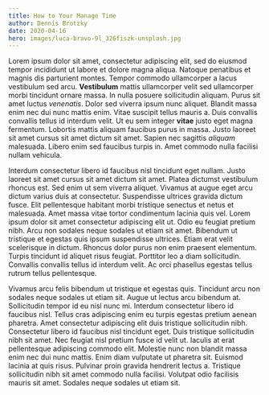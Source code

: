 ```yaml
---
title: How to Your Manage Time
author: Dennis Brotzky
date: 2020-04-16
hero: images/luca-bravo-9l_326fiszk-unsplash.jpg
---
```

<!--StartFragment-->

Lorem ipsum dolor sit amet, consectetur adipiscing elit, sed do eiusmod tempor incididunt ut labore et dolore magna aliqua. Natoque penatibus et magnis dis parturient montes. Tempor commodo ullamcorper a lacus vestibulum sed arcu. **Vestibulum** mattis ullamcorper velit sed ullamcorper morbi tincidunt ornare massa. In nulla posuere sollicitudin aliquam. Purus sit amet luctus *venenatis*. Dolor sed viverra ipsum nunc aliquet. Blandit massa enim nec dui nunc mattis enim. Vitae suscipit tellus mauris a. Duis convallis convallis tellus id interdum velit. Ut eu sem integer **vitae** justo eget magna fermentum. Lobortis mattis aliquam faucibus purus in massa. Justo laoreet sit amet cursus sit amet dictum sit amet. Sapien nec sagittis *aliquam* malesuada. Libero enim sed faucibus turpis in. Amet commodo nulla facilisi nullam vehicula.

Interdum consectetur libero id faucibus nisl tincidunt eget nullam. Justo laoreet sit amet cursus sit amet dictum sit amet. Platea dictumst vestibulum rhoncus est. Sed enim ut sem viverra aliquet. Vivamus at augue eget arcu dictum varius duis at consectetur. Suspendisse ultrices gravida dictum fusce. Elit pellentesque habitant morbi tristique senectus et netus et malesuada. Amet massa vitae tortor condimentum lacinia quis vel. Lorem ipsum dolor sit amet consectetur adipiscing elit ut. Odio eu feugiat pretium nibh. Arcu non sodales neque sodales ut etiam sit amet. Bibendum ut tristique et egestas quis ipsum suspendisse ultrices. Etiam erat velit scelerisque in dictum. Rhoncus dolor purus non enim praesent elementum. Turpis tincidunt id aliquet risus feugiat. Porttitor leo a diam sollicitudin. Convallis convallis tellus id interdum velit. Ac orci phasellus egestas tellus rutrum tellus pellentesque.

Vivamus arcu felis bibendum ut tristique et egestas quis. Tincidunt arcu non sodales neque sodales ut etiam sit. Augue ut lectus arcu bibendum at. Sollicitudin tempor id eu nisl nunc mi. Interdum consectetur libero id faucibus nisl. Tellus cras adipiscing enim eu turpis egestas pretium aenean pharetra. Amet consectetur adipiscing elit duis tristique sollicitudin nibh. Consectetur libero id faucibus nisl tincidunt eget. Duis tristique sollicitudin nibh sit amet. Nec feugiat nisl pretium fusce id velit ut. Iaculis at erat pellentesque adipiscing commodo elit. Molestie nunc non blandit massa enim nec dui nunc mattis. Enim diam vulputate ut pharetra sit. Euismod lacinia at quis risus. Pulvinar proin gravida hendrerit lectus a. Tristique sollicitudin nibh sit amet commodo nulla facilisi. Volutpat odio facilisis mauris sit amet. Sodales neque sodales ut etiam sit.

<!--EndFragment-->